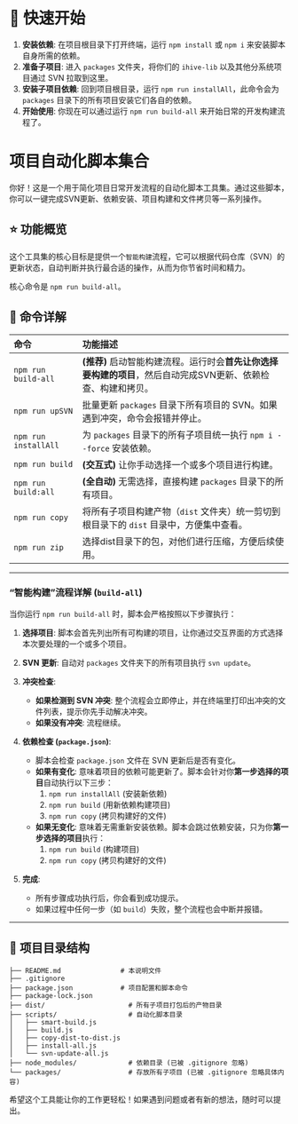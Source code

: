 # 🚀 快速开始
1.  **安装依赖**: 在项目根目录下打开终端，运行 `npm install` 或 `npm i` 来安装脚本自身所需的依赖。
2.  **准备子项目**: 进入 `packages` 文件夹，将你们的 `ihive-lib` 以及其他分系统项目通过 SVN 拉取到这里。
3.  **安装子项目依赖**: 回到项目根目录，运行 `npm run installAll`，此命令会为 `packages` 目录下的所有项目安装它们各自的依赖。
4.  **开始使用**: 你现在可以通过运行 `npm run build-all` 来开始日常的开发构建流程了。
# 项目自动化脚本集合

你好！这是一个用于简化项目日常开发流程的自动化脚本工具集。通过这些脚本，你可以一键完成SVN更新、依赖安装、项目构建和文件拷贝等一系列操作。

## ⭐ 功能概览

这个工具集的核心目标是提供一个`智能构建`流程，它可以根据代码仓库（SVN）的更新状态，自动判断并执行最合适的操作，从而为你节省时间和精力。

核心命令是 `npm run build-all`。


## 📖 命令详解

| 命令 | 功能描述 |
| :--- | :--- |
| `npm run build-all` | **(推荐)** 启动智能构建流程。运行时会**首先让你选择要构建的项目**，然后自动完成SVN更新、依赖检查、构建和拷贝。 |
| `npm run upSVN` | 批量更新 `packages` 目录下所有项目的 SVN。如果遇到冲突，命令会报错并停止。 |
| `npm run installAll` | 为 `packages` 目录下的所有子项目统一执行 `npm i --force` 安装依赖。 |
| `npm run build` | **(交互式)** 让你手动选择一个或多个项目进行构建。 |
| `npm run build:all` | **(全自动)** 无需选择，直接构建 `packages` 目录下的所有项目。 |
| `npm run copy` | 将所有子项目构建产物（`dist` 文件夹）统一剪切到根目录下的 `dist` 目录中，方便集中查看。 |
| `npm run zip` | 选择dist目录下的包，对他们进行压缩，方便后续使用。 |

---

### “智能构建”流程详解 (`build-all`)

当你运行 `npm run build-all` 时，脚本会严格按照以下步骤执行：

1.  **选择项目**: 脚本会首先列出所有可构建的项目，让你通过交互界面的方式选择本次要处理的一个或多个项目。

2.  **SVN 更新**: 自动对 `packages` 文件夹下的所有项目执行 `svn update`。

3.  **冲突检查**:
    -   **如果检测到 SVN 冲突**: 整个流程会立即停止，并在终端里打印出冲突的文件列表，提示你先手动解决冲突。
    -   **如果没有冲突**: 流程继续。

4.  **依赖检查 (`package.json`)**:
    -   脚本会检查 `package.json` 文件在 SVN 更新后是否有变化。
    -   **如果有变化**: 意味着项目的依赖可能更新了。脚本会针对你**第一步选择的项目**自动执行以下三步：
        1.  `npm run installAll` (安装新依赖)
        2.  `npm run build` (用新依赖构建项目)
        3.  `npm run copy` (拷贝构建好的文件)
    -   **如果无变化**: 意味着无需重新安装依赖。脚本会跳过依赖安装，只为你**第一步选择的项目**执行：
        1.  `npm run build` (构建项目)
        2.  `npm run copy` (拷贝构建好的文件)

5.  **完成**:
    -   所有步骤成功执行后，你会看到成功提示。
    -   如果过程中任何一步（如 `build`）失败，整个流程也会中断并报错。

---

## 📁 项目目录结构

```
├── README.md               # 本说明文件
├── .gitignore
├── package.json            # 项目配置和脚本命令
├── package-lock.json
├── dist/                     # 所有子项目打包后的产物目录
├── scripts/                  # 自动化脚本目录
│   ├── smart-build.js
│   ├── build.js
│   ├── copy-dist-to-dist.js
│   ├── install-all.js
│   └── svn-update-all.js
├── node_modules/             # 依赖目录 (已被 .gitignore 忽略)
└── packages/                 # 存放所有子项目 (已被 .gitignore 忽略具体内容)
```

希望这个工具能让你的工作更轻松！如果遇到问题或者有新的想法，随时可以提出。
